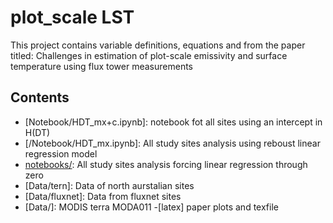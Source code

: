 # plot_scale LST 

This project contains variable definitions, equations and  from the paper titled: Challenges in estimation of plot-scale emissivity and surface temperature using flux tower measurements

## Contents

- [Notebook/HDT_mx+c.ipynb]: 
notebook fot all sites using an intercept in H(DT)
- [/Notebook/HDT_mx.ipynb]: 
All study sites analysis using reboust linear regression model
- [notebooks/](/Notebook/HDT_mx.ipynb):
All study sites analysis forcing linear regression through zero
- [Data/tern]:  Data of north aurstalian sites
- [Data/fluxnet]:  Data from fluxnet sites
- [Data/]:  MODIS terra MODA011
-[latex]
paper plots and texfile

